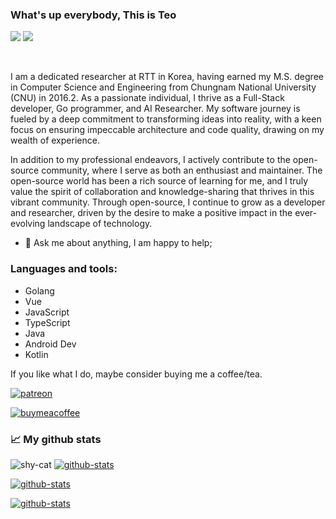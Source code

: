 ### What's up everybody, This is Teo
![][1]
![][8]

<br />

I am a dedicated researcher at RTT in Korea, having earned my M.S. degree in Computer Science and Engineering from Chungnam National University (CNU) in 2016.2. As a passionate individual, I thrive as a Full-Stack developer, Go programmer, and AI Researcher. My software journey is fueled by a deep commitment to transforming ideas into reality, with a keen focus on ensuring impeccable architecture and code quality, drawing on my wealth of experience.

In addition to my professional endeavors, I actively contribute to the open-source community, where I serve as both an enthusiast and maintainer. The open-source world has been a rich source of learning for me, and I truly value the spirit of collaboration and knowledge-sharing that thrives in this vibrant community. Through open-source, I continue to grow as a developer and researcher, driven by the desire to make a positive impact in the ever-evolving landscape of technology.

- 💬 Ask me about anything, I am happy to help;

### Languages and tools:

* Golang
* Vue
* JavaScript
* TypeScript
* Java
* Android Dev
* Kotlin

If you like what I do, maybe consider buying me a coffee/tea.

[![patreon][img2]][3]

[![buymeacoffee][img6]][9]

### 📈 My github stats

![shy-cat][img1]
[![github-stats][img3]][4]

[![github-stats][img5]][6]

[![github-stats][img6]][7]

[1]: https://visitor-badge.laobi.icu/badge?page_id=teocci.teocci
[2]: https://github.com/anmol098/teocci/workflows/Waka%20Readme/badge.svg
[3]: https://www.patreon.com/teocci
[4]: https://github.com/teocci?tab=repositories
[5]: https://github.com/teocci
[6]: https://github.com/teocci/JSONViewer-for-Chrome
[7]: https://github.com/teocci/YouTube-In-Background
[8]: https://komarev.com/ghpvc/?username=teocci
[9]: https://www.buymeacoffee.com/teocci


[img1]: https://media.giphy.com/media/mGcNjsfWAjY5AEZNw6/giphy.gif
[img2]: https://img.shields.io/endpoint.svg?url=https%3A%2F%2Fshieldsio-patreon.vercel.app%2Fapi%3Fusername%3Dteocci%26type%3Dpatrons&style=for-the-badge
[img3]: https://github-readme-stats.vercel.app/api?username=teocci&title_color=ffffff&text_color=c9cacc&icon_color=0879BA&bg_color=1d1f21&show_icons=true&line_height=27&count_private=true
[img4]: https://github-readme-stats.vercel.app/api/top-langs/?username=teocci&title_color=ffffff&text_color=c9cacc&icon_color=0879BA&bg_color=1d1f21&langs_count=3 
[img5]: https://github-readme-stats.vercel.app/api/pin/?username=teocci&repo=JSONViewer-for-Chrome&title_color=ffffff&text_color=c9cacc&icon_color=0879BA&bg_color=1d1f21
[img6]: https://github-readme-stats.vercel.app/api/pin/?username=teocci&repo=YouTube-In-Background&title_color=ffffff&text_color=c9cacc&icon_color=0879BA&bg_color=1d1f21
[img6]: https://img.buymeacoffee.com/button-api/?text=Buy%20Teocci%20a%20coffee&emoji=&slug=teocci&button_colour=FFDD00&font_colour=000000&font_family=Lato&outline_colour=000000&coffee_colour=ffffff

